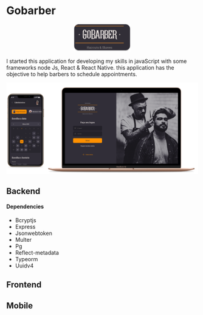 # **Gobarber**

<div style="text-align:center"><img src="img/logo.png" width ="150" /></div>

I started this application for developing my skills in javaScript with some frameworks node Js, React & React Native. this application has the objective to help barbers to schedule appointments. 

<div style="text-align:center"><img src="img/gobarber.png" width ="700" />


</div>


## Backend

#### Dependencies
  * Bcryptjs
  * Express
  * Jsonwebtoken
  * Multer
  * Pg
  * Reflect-metadata
  * Typeorm
  * Uuidv4

## Frontend


## Mobile




